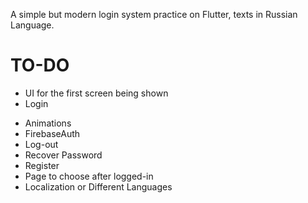 A simple but modern login system practice on Flutter, texts in Russian Language.

# TO-DO #
  + UI for the first screen being shown
  + Login
  - Animations
  - FirebaseAuth
  - Log-out
  - Recover Password
  - Register
  - Page to choose after logged-in
  - Localization or Different Languages
